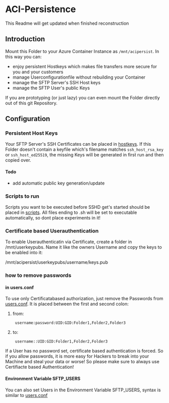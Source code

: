 # ACI-Persistence

This Readme will get updated when finished reconstruction

## Introduction

Mount this Folder to your Azure Container Instance as `/mnt/acipersist`. In this way you can:

* enjoy persistent Hostkeys which makes file transfers more secure for you and your customers
* manage Userconfigurationfile without rebuilding your Container
* manage the SFTP Server's SSH Host keys
* manage the SFTP User's public Keys

If you are prototyping (or just lazy) you can even mount the Folder directly out of this git Repository.

## Configuration

### Persistent Host Keys

Your SFTP Server's SSH Certificates can be placed in [hostkeys](./hostkeys). If this Folder doesn't contain a keyfile which's filename matches `ssh_host_rsa_key` or `ssh_host_ed25519`, the missing Keys will be generated in first run and then copied over.

#### Todo

* add automatic public key generation/update

### Scripts to run

Scripts you want to be executed before SSHD get's started should be placed in [scripts](./scripts). All files ending to .sh will be set to executable automatically, so dont place experiments in it!

### Certificate based Userauthentication

To enable Userauthenticatin via Certificate, create a folder in /mnt/userkeypubs. Name it like the owners Username and copy the keys to be enabled into it:

/mnt/acipersist/userkeypubs/username/keys.pub

### how to remove passwords

#### in users.conf

To use only Certificatabased authorization, just remove the Passwords from [users.conf](./sftp.d/users.conf). It is placed between the first and second colon:

1. from:

        username:password:UID:GID:Folder1,Folder2,Folder3

2. to:

        username::UID:GID:Folder1,Folder2,Folder3

If a User has no password set, certificate based authentication is forced. So if you allow passwords, it is more easy for Hackers to break into your Machine and steal your data or worse! So please make sure to always use Certifiacte based Authentication!

#### Environment Variable SFTP_USERS

You can also set Users in the Environment Variable SFTP_USERS, syntax is similar to [users.conf](./sftp.d/users.conf)
